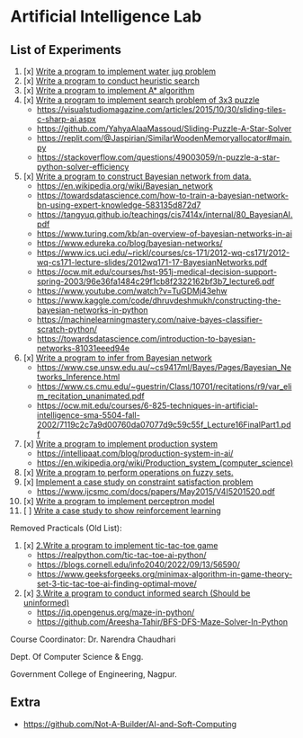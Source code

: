 # Artificial Intelligence Lab

## List of Experiments

1. [x] [Write a program to implement water jug problem](./P1_WaterJugProblem/)
2. [x] [Write a program to conduct heuristic search](./P2_HeuristicSearch/)
3. [x] [Write a program to implement A* algorithm](./P3_AStarAlgorithm/)
4. [x] [Write a program to implement search problem of 3x3 puzzle](./P4_Search3x3Puzzle/)
    - <https://visualstudiomagazine.com/articles/2015/10/30/sliding-tiles-c-sharp-ai.aspx>
    - <https://github.com/YahyaAlaaMassoud/Sliding-Puzzle-A-Star-Solver>
    - <https://replit.com/@Jaspirian/SimilarWoodenMemoryallocator#main.py>
    - <https://stackoverflow.com/questions/49003059/n-puzzle-a-star-python-solver-efficiency>
5. [x] [Write a program to construct Bayesian network from data.](./P5_BayesianNetwork/)
    - <https://en.wikipedia.org/wiki/Bayesian_network>
    - <https://towardsdatascience.com/how-to-train-a-bayesian-network-bn-using-expert-knowledge-583135d872d7>
    - <https://tangyuq.github.io/teachings/cis7414x/internal/80_BayesianAI.pdf>
    - <https://www.turing.com/kb/an-overview-of-bayesian-networks-in-ai>
    - <https://www.edureka.co/blog/bayesian-networks/>
    - <https://www.ics.uci.edu/~rickl/courses/cs-171/2012-wq-cs171/2012-wq-cs171-lecture-slides/2012wq171-17-BayesianNetworks.pdf>
    - <https://ocw.mit.edu/courses/hst-951j-medical-decision-support-spring-2003/96e36fa1484c29f1cb8f2322162bf3b7_lecture6.pdf>
    - <https://www.youtube.com/watch?v=TuGDMj43ehw>
    - <https://www.kaggle.com/code/dhruvdeshmukh/constructing-the-bayesian-networks-in-python>
    - <https://machinelearningmastery.com/naive-bayes-classifier-scratch-python/>
    - <https://towardsdatascience.com/introduction-to-bayesian-networks-81031eeed94e>
6. [x] [Write a program to infer from Bayesian network](./P6_InferBayesianNetwork/)
    - <https://www.cse.unsw.edu.au/~cs9417ml/Bayes/Pages/Bayesian_Networks_Inference.html>
    - <https://www.cs.cmu.edu/~guestrin/Class/10701/recitations/r9/var_elim_recitation_unanimated.pdf>
    - <https://ocw.mit.edu/courses/6-825-techniques-in-artificial-intelligence-sma-5504-fall-2002/7119c2c7a9d00760da07077d9c59c55f_Lecture16FinalPart1.pdf>
7. [x] [Write a program to implement production system](./P7_ProductionSystem/)
    - <https://intellipaat.com/blog/production-system-in-ai/>
    - <https://en.wikipedia.org/wiki/Production_system_(computer_science)>
8. [x] [Write a program to perform operations on fuzzy sets.](./P8_FuzzySets/)
9. [x] [Implement a case study on constraint satisfaction problem](./P9_ConstraintSatisfaction/)
    - <https://www.ijcsmc.com/docs/papers/May2015/V4I5201520.pdf>
10. [x] [Write a program to implement perceptron model](./P10_PerceptronModel/)
11. [ ] [Write a case study to show reinforcement learning](./P11_ReinforcementLearning/)

Removed Practicals (Old List):

1. [x] [2.Write a program to implement tic-tac-toe game](./_P2_TicTacToe/)
    - <https://realpython.com/tic-tac-toe-ai-python/>
    - <https://blogs.cornell.edu/info2040/2022/09/13/56590/>
    - <https://www.geeksforgeeks.org/minimax-algorithm-in-game-theory-set-3-tic-tac-toe-ai-finding-optimal-move/>
2. [x] [3.Write a program to conduct informed search (Should be uninformed)](./_P3_UninformedSearch/)
    - <https://iq.opengenus.org/maze-in-python/>
    - <https://github.com/Areesha-Tahir/BFS-DFS-Maze-Solver-In-Python>

Course Coordinator: Dr. Narendra Chaudhari

Dept. Of Computer Science & Engg.

Government College of Engineering, Nagpur.

## Extra

- <https://github.com/Not-A-Builder/AI-and-Soft-Computing>
